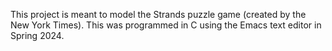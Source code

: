 This project is meant to model the Strands puzzle game (created by the New York Times). This was programmed in C using the Emacs text editor in Spring 2024.
